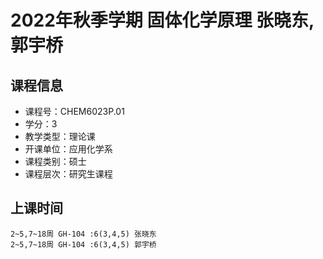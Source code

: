 # 2022年秋季学期 固体化学原理 张晓东, 郭宇桥






## 课程信息

- 课程号：CHEM6023P.01
- 学分：3
- 教学类型：理论课
- 开课单位：应用化学系
- 课程类别：硕士
- 课程层次：研究生课程

## 上课时间

```
2~5,7~18周 GH-104 :6(3,4,5) 张晓东
2~5,7~18周 GH-104 :6(3,4,5) 郭宇桥
```


